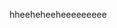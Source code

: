 hheeheheeheeeeeeeee


<!---
nofuruu/nofuruu is a ✨ special ✨ repository because its `README.md` (this file) appears on your GitHub profile.
You can click the Preview link to take a look at your changes.
--->
